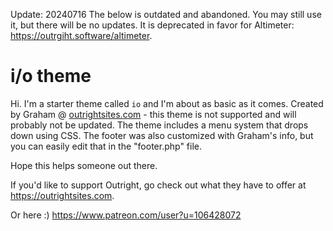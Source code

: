 Update: 20240716
The below is outdated and abandoned. You may still use it, but there will be no updates. It is deprecated in favor for Altimeter: <a href="https://outrgiht.software/altimeter">https://outrgiht.software/altimeter</a>.


i/o theme
===
Hi. I'm a starter theme called `io` and I'm about as basic as it comes. Created by Graham @ <a href="https://outrightsites.com">outrightsites.com</a> - this theme is not supported and will probably not be updated. The theme includes a menu system that drops down using CSS. The footer was also customized with Graham's info, but you can easily edit that in the "footer.php" file. 

Hope this helps someone out there. 

If you'd like to support Outright, go check out what they have to offer at <a href="https://outrightsites.com">https://outrightsites.com</a>.

Or here :)
<a href="https://www.patreon.com/user?u=106428072">https://www.patreon.com/user?u=106428072</a>
